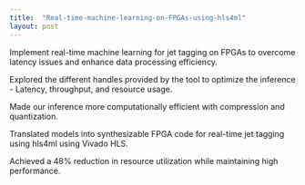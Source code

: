 ```yaml
---
title:  "Real-time-machine-learning-on-FPGAs-using-hls4ml"
layout: post
---
```


Implement real-time machine learning for jet tagging on FPGAs to overcome latency issues and enhance data processing efficiency.

Explored the different handles provided by the tool to optimize the inference - Latency, throughput, and resource usage.

Made our inference more computationally efficient with compression and quantization.

Translated models into synthesizable FPGA code for real-time jet tagging using hls4ml using Vivado HLS.

Achieved a 48% reduction in resource utilization while maintaining high performance.



